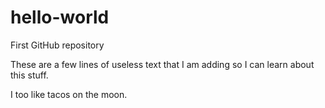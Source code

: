 # hello-world
First GitHub repository

These are a few lines of useless text that I am adding so I can learn about this stuff.

I too like tacos on the moon.

